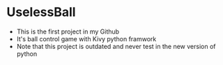 UselessBall
===========

- This is the first project in my Github
- It's ball control game with Kivy python framwork
- Note that this project is outdated and never test in the new version of python
